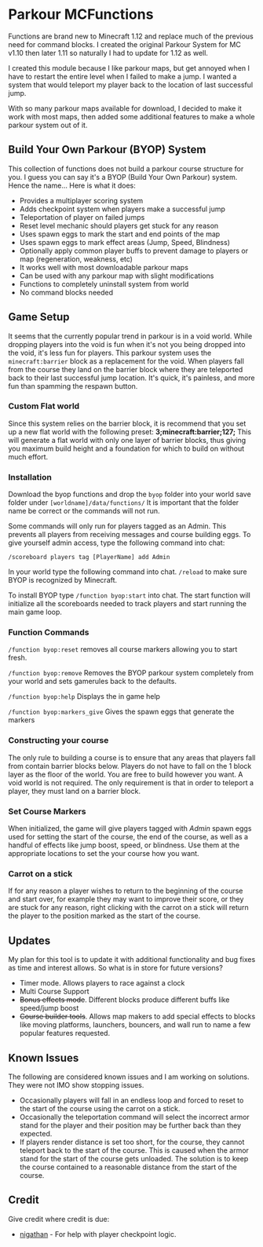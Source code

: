 # Parkour MCFunctions

Functions are brand new to Minecraft 1.12 and replace much of the previous need for command blocks. I created the original Parkour System for MC v1.10 then later 1.11 so naturally I had to update for 1.12 as well.

I created this module because I like parkour maps, but get annoyed when I have to restart the entire level when I failed to make a jump. I wanted a system that would teleport my player back to the location of last successful jump.

With so many parkour maps available for download, I decided to make it work with most maps, then added some additional features to make a whole parkour system out of it.

## Build Your Own Parkour (BYOP) System

This collection of functions does not build a parkour course structure for you. I guess you can say it's a BYOP (Build Your Own Parkour) system. Hence the name... Here is what it does:

* Provides a multiplayer scoring system
* Adds checkpoint system when players make a successful jump
* Teleportation of player on failed jumps
* Reset level mechanic should players get stuck for any reason
* Uses spawn eggs to mark the start and end points of the map
* Uses spawn eggs to mark effect areas (Jump, Speed, Blindness)
* Optionally apply common player buffs to prevent damage to players or map (regeneration, weakness, etc)
* It works well with most downloadable parkour maps
* Can be used with any parkour map with slight modifications
* Functions to completely uninstall system from world
* No command blocks needed

## Game Setup

It seems that the currently popular trend in parkour is in a void world. While dropping players into the void is fun when it's not you being dropped into the void, it's less fun for players. This parkour system uses the `minecraft:barrier` block as a replacement for the void. When players fall from the course they land on the barrier block where they are teleported back to their last successful jump location. It's quick, it's painless, and more fun than spamming the respawn button.  

### Custom Flat world

Since this system relies on the barrier block, it is recommend that you set up a new flat world with the following preset: **3;minecraft:barrier;127;** This will generate a flat world with only one layer of barrier blocks, thus giving you maximum build height and a foundation for which to build on without much effort.

### Installation

Download the byop functions and drop the `byop` folder into your world save folder under `[worldname]/data/functions/` It is important that the folder name be correct or the commands will not run.

Some commands will only run for players tagged as an Admin. This prevents all players from receiving messages and course building eggs. To give yourself admin access, type the following command into chat:

`/scoreboard players tag [PlayerName] add Admin`

In your world type the following command into chat. `/reload` to make sure BYOP is recognized by Minecraft.

To install BYOP type `/function byop:start`  into chat. The start function will initialize all the scoreboards needed to track players and start running the main game loop.

### Function Commands

`/function byop:reset` removes all course markers allowing you to start fresh.

`/function byop:remove` Removes the BYOP parkour system completely from your world and sets gamerules back to the defaults.

`/function byop:help` Displays the in game help

`/function byop:markers_give` Gives the spawn eggs that generate the markers


### Constructing your course

The only rule to building a course is to ensure that any areas that players fall from contain barrier blocks below. Players do not have to fall on the 1 block layer as the floor of the world. You are free to build however you want. A void world is not required. The only requirement is that in order to teleport a player, they must land on a barrier block.

### Set Course Markers

When initialized, the game will give players tagged with *Admin* spawn eggs used for setting the start of the course, the end of the course, as well as a handful of effects like jump boost, speed, or blindness. Use them at the appropriate locations to set the your course how you want.  


### Carrot on a stick

If for any reason a player wishes to return to the beginning of the course and start over, for example they may want to improve their score, or they are stuck for any reason, right clicking with the carrot on a stick will return the player to the position marked as the start of the course.

## Updates

My plan for this tool is to update it with additional functionality and bug fixes as time and interest allows. So what is in store for future versions?

* Timer mode. Allows players to race against a clock
* Multi Course Support
* ~~Bonus effects mode~~. Different blocks produce different buffs like speed/jump boost
* ~~Course builder tools~~. Allows map makers to add special effects to blocks like moving platforms, launchers, bouncers, and wall run to name a few popular features requested.

## Known Issues

The following are considered known issues and I am working on solutions. They were not IMO show stopping issues.

* Occasionally players will fall in an endless loop and forced to reset to the start of the course using the carrot on a stick.
* Occasionally the teleportation command will select the incorrect armor stand for the player and their position may be further back than they expected.
* If players render distance is set too short, for the course, they cannot teleport back to the start of the course. This is caused when the armor stand for the start of the course gets unloaded. The solution is to keep the course contained to a reasonable distance from the start of the course.

## Credit

Give credit where credit is due:

* [nigathan](http://www.minecraftforum.net/members/nigathan) - For help with player checkpoint logic.

